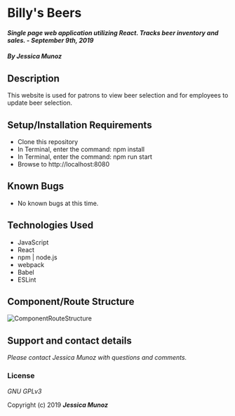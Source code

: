 # Billy's Beers

#### _Single page web application utilizing React. Tracks beer inventory and sales. - September 9th, 2019_

#### _By **Jessica Munoz**_

## Description 

This website is used for patrons to view beer selection and for employees to update beer selection.

<!-- ### Specs
| Spec | Input | Output |
| :-------------     | :------------- | :------------- |
| **** |  |  |
| **** |  |  |
| **** |  |  |
| **** |  |  |
| **** |  |  | -->



## Setup/Installation Requirements

* Clone this repository
* In Terminal, enter the command: npm install
* In Terminal, enter the command: npm run start
* Browse to http://localhost:8080

## Known Bugs
* No known bugs at this time.

## Technologies Used
* JavaScript
* React
* npm | node.js
* webpack
* Babel
* ESLint

## Component/Route Structure
![ComponentRouteStructure](https://user-images.githubusercontent.com/26944602/65268863-e021b600-dacc-11e9-85c4-80e9770747fb.png)


## Support and contact details

_Please contact Jessica Munoz with questions and comments._

### License

*GNU GPLv3*

Copyright (c) 2019 **_Jessica Munoz_**